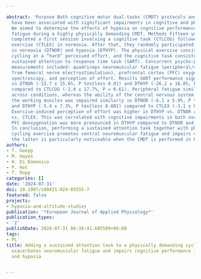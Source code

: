 ---
abstract: 'Purpose Both cognitive motor dual-tasks (CMDT) protocols and hypoxic environments
  have been associated with significant impairments in cognitive and physical performance.
  We aimed to determine the effects of hypoxia on cognitive performance and neuromuscular
  fatigue during a highly physically demanding CMDT. Methods Fifteen young adults
  completed a first session involving a cognitive task (CTLCOG) followed by cycling
  exercise (CTLEX) in normoxia. After that, they randomly participated in CMDT sessions
  in normoxia (DTNOR) and hypoxia (DTHYP). The physical exercise consisted of 20 min
  cycling at a “hard” perceived effort, and the cognitive task consisted of 15 min
  sustained attention to response time task (SART). Concurrent psycho-physiological
  measurements included: quadriceps neuromuscular fatigue (peripheral/central components
  from femoral nerve electrostimulation), prefrontal cortex (PFC) oxygenation by near-infrared
  spectroscopy, and perception of effort. Results SART performance significantly decreased
  in DTNOR (-15.7 ± 15.6%, P textless 0.01) and DTHYP (-26.2 ± 16.0%, P textless 0.01)
  compared to CTLCOG (-1.0 ± 17.7%, P = 0.61). Peripheral fatigue similarly increased
  across conditions, whereas the ability of the central nervous system to activate
  the working muscles was impaired similarly in DTNOR (-6.1 ± 5.9%, P textless 0.001)
  and DTHYP (-5.4 ± 7.3%, P textless 0.001) compared to CTLEX (-1.1 ± 0.2%, P = 0.52).
  Exercise-induced perception of effort was higher in DTHYP vs. DTNOR and in DTNOR
  vs. CTLEX. This was correlated with cognitive impairments in both normoxia and hypoxia.
  PFC deoxygenation was more pronounced in DTHYP compared to DTNOR and CTLEX. Conclusion
  In conclusion, performing a sustained attention task together with physically challenging
  cycling exercise promotes central neuromuscular fatigue and impairs cognitive accuracy;
  the latter is particularly noticeable when the CMDT is performed in hypoxia.'
authors:
- T. Goepp
- M. Hayes
- H. Di Domenico
- P. Hot
- T. Rupp
categories: []
date: '2024-07-31'
doi: 10.1007/s00421-024-05555-7
featured: false
projects:
- hypoxia-and-altitude-studies
publication: '*European Journal of Applied Physiology*'
publication_types:
- '2'
publishDate: 2024-07-31 06:38:41.605509+00:00
tags:
- PL
title: Adding a sustained attention task to a physically demanding cycling exercise
  exacerbates neuromuscular fatigue and impairs cognitive performance in both normoxia
  and hypoxia

---
